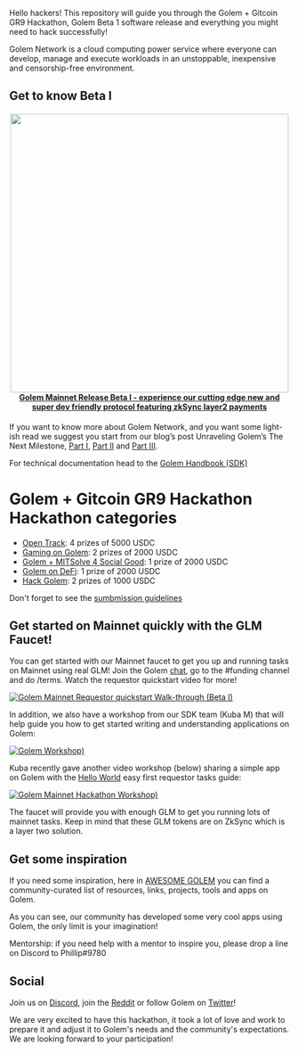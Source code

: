 Hello hackers! This repository will guide you through the Golem + Gitcoin GR9 Hackathon, Golem Beta 1 software release and everything you might need to hack successfully!

Golem Network is a cloud computing power service where everyone can develop, manage and execute workloads in an unstoppable, inexpensive and censorship-free environment.

## Get to know Beta I

<h4 align="center">
  <a href='https://blog.golemproject.net/mainnet-release-beta-i/'><img
      width='500px'
      alt=''
      src="https://user-images.githubusercontent.com/35585644/111146121-5ea7c880-8589-11eb-8f7d-649ccdefe042.png" /></a>
  <br/>
  <a href="https://blog.golemproject.net/mainnet-release-beta-i/">Golem Mainnet Release Beta I - experience our cutting edge new and super dev friendly protocol  featuring zkSync layer2 payments</a>
</h4>

If you want to know more about Golem Network, and you want some light-ish read we suggest you start from our blog’s post Unraveling Golem’s The Next Milestone, [Part I](https://blog.golemproject.net/next-milestone/), [Part II](https://blog.golemproject.net/next-milestone-part-ii/) and [Part III](https://blog.golemproject.net/next-milestone-part-iii/).

For technical documentation head to the [Golem Handbook (SDK)](https://handbook.golem.network/)

# Golem + Gitcoin GR9 Hackathon Hackathon categories

* [Open Track](https://gitcoin.co/issue/golemfactory/hackathons/11/100025157): 4 prizes of 5000 USDC
* [Gaming on Golem](https://gitcoin.co/issue/golemfactory/hackathons/12/100025158): 2 prizes of 2000 USDC
* [Golem + MITSolve 4 Social Good](https://gitcoin.co/issue/golemfactory/hackathons/13/100025159): 1 prize of 2000 USDC
* [Golem on DeFi](https://gitcoin.co/issue/golemfactory/hackathons/14/100025160): 1 prize of 2000 USDC
* [Hack Golem](https://gitcoin.co/issue/golemfactory/hackathons/14/100025160): 2 prizes of 1000 USDC

Don't forget to see the [sumbmission guidelines](https://github.com/golemfactory/hackathons/blob/main/Submission-Guidelines/README.md)

## Get started on Mainnet quickly with the GLM Faucet!

You can get started with our Mainnet faucet to get you up and running tasks on Mainnet using real GLM! Join the Golem [chat](https://chat.golem.network/), go to the #funding channel and do /terms. Watch the requestor quickstart video for more!

[![Golem Mainnet Requestor quickstart Walk-through (Beta I)
](https://img.youtube.com/vi/GcdTq3i_wdY/0.jpg)](https://youtu.be/GcdTq3i_wdY "Golem Mainnet Requestor quickstart Walk-through (Beta I)")

In addition, we also have a workshop from our SDK team (Kuba M) that will help guide you how to get started writing and understanding applications on Golem:

[![Golem Workshop)
](https://img.youtube.com/vi/gWRqu7IvYfk/0.jpg)](https://youtu.be/gWRqu7IvYfk "Golem Workshop")

Kuba recently gave another video workshop (below) sharing a simple app on Golem with the [Hello World](https://handbook.golem.network/requestor-tutorials/hello-world) easy first requestor tasks guide:

[![Golem Mainnet Hackathon Workshop)
](https://img.youtube.com/vi/xGhuXeU0hF0/0.jpg)](https://www.youtube.com/watch?v=xGhuXeU0hF0 "Golem Mainnet Hackathon Workshop")

The faucet will provide you with enough GLM to get you running lots of mainnet tasks. Keep in mind that these GLM tokens are on ZkSync which is a layer two solution.

## Get some inspiration

If you need some inspiration, here in [AWESOME GOLEM](https://github.com/golemfactory/awesome-golem) you can find a community-curated list of resources, links, projects, tools and apps on Golem.

As you can see, our community has developed some very cool apps using Golem, the only limit is your imagination!

Mentorship: if you need help with a mentor to inspire you, please drop a line on Discord to Phillip#9780

## Social

Join us on [Discord](https://chat.golem.network/), join the [Reddit](https://www.reddit.com/r/GolemProject) or follow Golem on [Twitter](https://twitter.com/golemproject)!

We are very excited to have this hackathon, it took a lot of love and work to prepare it and adjust it to Golem's needs and the community's expectations. We are looking forward to your participation!
